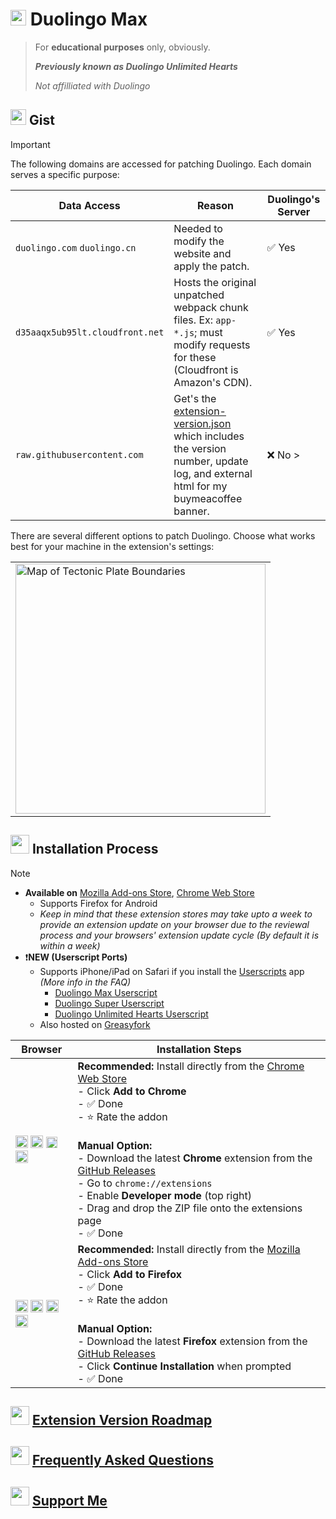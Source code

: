 # <img src="https://d35aaqx5ub95lt.cloudfront.net/images/max/9f30dad6d7cc6723deeb2bd9e2f85dd8.svg" width="25px"> Duolingo Max
> For **educational purposes** only, obviously.
> 
> ***Previously known as Duolingo Unlimited Hearts***
> 
> *Not affilliated with Duolingo*


## <img src="https://d35aaqx5ub95lt.cloudfront.net/images/leagues/7082c58e0bdbfbf9aec94191b704f549.svg" width="25px"> Gist
> [!IMPORTANT]
> 
> The following domains are accessed for patching Duolingo. Each domain serves a specific purpose:
>
> | **Data Access**                          | **Reason**                                                               | **Duolingo's Server** |
> |-----------------------------------------|-------------------------------------------------------------------------|----------------------|
> | `duolingo.com` `duolingo.cn`                          | Needed to modify the website and apply the patch.                         | ✅ Yes               |
> | `d35aaqx5ub95lt.cloudfront.net`         | Hosts the original unpatched webpack chunk files. Ex: `app-*.js`; must modify requests for these (Cloudfront is Amazon's CDN).   | ✅ Yes               |
> | `raw.githubusercontent.com`             | Get's the [extension-version.json](https://github.com/apersongithub/Duolingo-Unlimited-Hearts/blob/main/extension-version.json) which includes the version number, update log, and external html for my buymeacoffee banner.         | ❌ No        >        |

   There are several different options to patch Duolingo. Choose what works best for your machine in the extension's settings:
 <table>
   <tr>
     <td><img width="400" src="https://github.com/user-attachments/assets/38f62465-7402-4183-adb6-d157a7e5f443" alt="Map of Tectonic Plate Boundaries" /></td>
   </tr>
 </table>

## <img src="https://d35aaqx5ub95lt.cloudfront.net/images/goals/62bb241121ae018b28240eebffb9fc4a.svg" width="30px"> Installation Process
> [!NOTE]
> - **Available on** [Mozilla Add-ons Store](https://addons.mozilla.org/en-US/firefox/addon/duolingo-unlimited-hearts/), [Chrome Web Store](https://chromewebstore.google.com/detail/duolingo-max/jkcaeflmchplggcelmodjobeakgmhmdb)
>   - Supports Firefox for Android
>   - *Keep in mind that these extension stores may take upto a week to provide an extension update on your browser due to the reviewal process and your browsers' extension update cycle (By default it is within a week)*
> - ❗**NEW (Userscript Ports)**
>   - Supports iPhone/iPad on Safari if you install the [Userscripts](https://apps.apple.com/us/app/userscripts/id1463298887) app *(More info in the FAQ)*
>     - [Duolingo Max Userscript](https://github.com/apersongithub/Duolingo-Unlimited-Hearts/raw/refs/heads/main/userscript/Duolingo%20Max.user.js)
>     - [Duolingo Super Userscript](https://github.com/apersongithub/Duolingo-Unlimited-Hearts/raw/refs/heads/main/userscript/Duolingo%20Super.user.js)
>     - [Duolingo Unlimited Hearts Userscript](https://github.com/apersongithub/Duolingo-Unlimited-Hearts/raw/refs/heads/main/userscript/Duolingo%20Unlimited%20Hearts.user.js)
>    - Also hosted on [Greasyfork](https://greasyfork.org/en/users/1355249-apersongithub)

 | **Browser** | **Installation Steps** |
 |-------------|------------------------|
 | <img src="https://upload.wikimedia.org/wikipedia/commons/e/e1/Google_Chrome_icon_%28February_2022%29.svg" width="20px"> <img src="https://upload.wikimedia.org/wikipedia/commons/9/98/Microsoft_Edge_logo_%282019%29.svg" width="20px"> <img src="https://brave.com/static-assets/images/brave-logo-sans-text.svg" width="18px"> <img src="https://upload.wikimedia.org/wikipedia/commons/4/49/Opera_2015_icon.svg" width="20px"> | **Recommended:** Install directly from the [Chrome Web Store](https://chromewebstore.google.com/detail/duolingo-max/jkcaeflmchplggcelmodjobeakgmhmdb)<br> - Click **Add to Chrome** <br> - ✅ Done<br>- ⭐ Rate the addon<br><br>**Manual Option:**<br>- Download the latest **Chrome** extension from the [GitHub Releases](https://github.com/apersongithub/Duolingo-Unlimited-Hearts/releases)<br>- Go to `chrome://extensions`<br>- Enable **Developer mode** (top right)<br>- Drag and drop the ZIP file onto the extensions page<br>- ✅ Done |
 | <img src="https://upload.wikimedia.org/wikipedia/commons/thumb/a/a0/Firefox_logo%2C_2019.svg/1200px-Firefox_logo%2C_2019.svg.png" width="20px"> <img src="https://c.clc2l.com/c/thumbnail96webp/t/t/o/tor-browser-QaPeUi.png" width="20px"> <img src="https://upload.wikimedia.org/wikipedia/commons/d/d0/LibreWolf_icon.svg" width="20px"> <img src="https://www.waterfox.net/_astro/waterfox.aA4DFn78.svg" width="20px"> | **Recommended:** Install directly from the [Mozilla Add-ons Store](https://addons.mozilla.org/en-US/firefox/addon/duolingo-unlimited-hearts/)<br> - Click **Add to Firefox** <br> - ✅ Done<br>- ⭐ Rate the addon<br><br>**Manual Option:**<br>- Download the latest **Firefox** extension from the [GitHub Releases](https://github.com/apersongithub/Duolingo-Unlimited-Hearts/releases)<br>- Click **Continue Installation** when prompted<br>- ✅ Done |


## <img src="https://d35aaqx5ub95lt.cloudfront.net/vendor/ca9178510134b4b0893dbac30b6670aa.svg" width="30px"> [Extension Version Roadmap](https://github.com/apersongithub/Duolingo-Unlimited-Hearts/wiki/Release-Roadmap)

## <img src="https://d35aaqx5ub95lt.cloudfront.net/images/profile/48b8884ac9d7513e65f3a2b54984c5c4.svg" width="30px"> [Frequently Asked Questions](https://github.com/apersongithub/Duolingo-Unlimited-Hearts/wiki/FAQ)

## <img src="https://d35aaqx5ub95lt.cloudfront.net/vendor/7ef36bae3f9d68fc763d3451b5167836.svg" width="30px"> [Support Me](https://html-preview.github.io/?url=https://raw.githubusercontent.com/apersongithub/Duolingo-Unlimited-Hearts/refs/heads/main/extras/donations.html)
